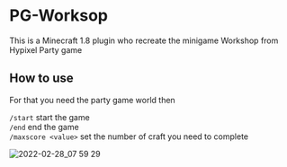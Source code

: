 # PG-Worksop

This is a Minecraft 1.8 plugin who recreate the minigame Workshop from Hypixel Party game

## How to use
For that you need the party game world then

`/start` start the game\
`/end` end the game\
`/maxscore <value>` set the number of craft you need to complete

![2022-02-28_07 59 29](https://user-images.githubusercontent.com/30992311/155938377-0251a685-beba-48ee-85eb-227e4e9f9eca.png)
